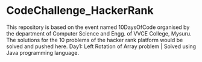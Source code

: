# CodeChallenge_HackerRank
This repository is based on the event named 10DaysOfCode organised by the department of Computer Science and Engg. of VVCE College, Mysuru.
The solutions for the 10 problems of the hacker rank platform would be solved and pushed here.
Day1: Left Rotation of Array problem | Solved using Java programming language.
